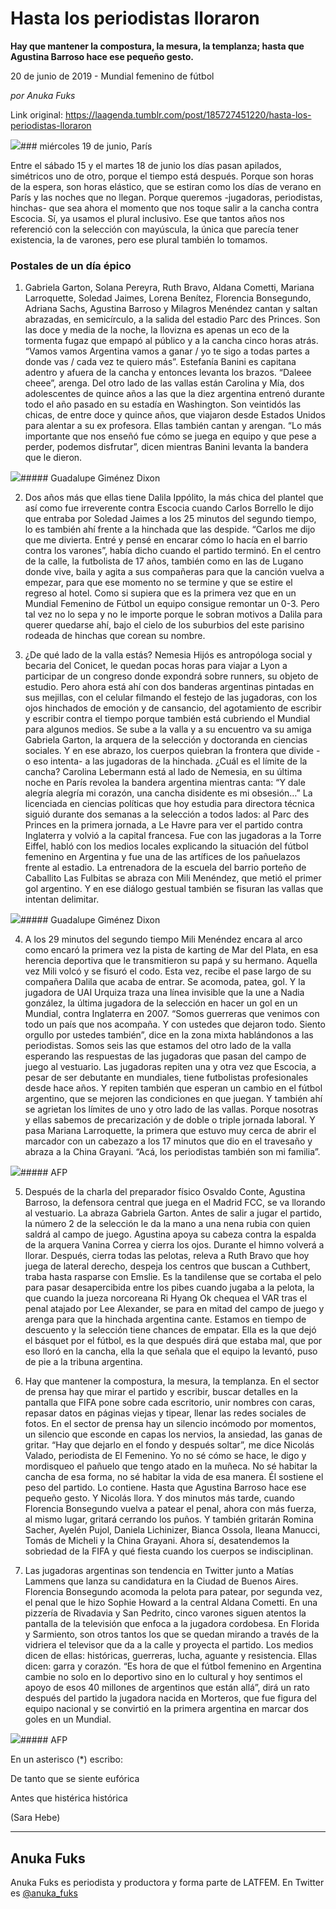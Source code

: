 # Hasta los periodistas lloraron

**Hay que mantener la compostura, la mesura, la templanza; hasta que Agustina Barroso hace ese pequeño gesto.**

20 de junio de 2019 - Mundial femenino de fútbol

_por Anuka Fuks_

Link original: https://laagenda.tumblr.com/post/185727451220/hasta-los-periodistas-lloraron

![](https://64.media.tumblr.com/28fc4419a4b5a62f77498f6e68a35496/7ffed7354264db14-5e/s500x750/7e3f384209aad84a0210adc18f5ee24dacd5541d.jpg)### miércoles 19 de junio, París

Entre el sábado 15 y el martes 18 de junio los días pasan apilados, simétricos uno de otro, porque el tiempo está después. Porque son horas de la espera, son horas elástico, que se estiran como los días de verano en París y las noches que no llegan. Porque queremos -jugadoras, periodistas, hinchas- que sea ahora el momento que nos toque salir a la cancha contra Escocia. Sí, ya usamos el plural inclusivo. Ese que tantos años nos referenció con la selección con mayúscula, la única que parecía tener existencia, la de varones, pero ese plural también lo tomamos. 


### Postales de un día épico

1. Gabriela Garton, Solana Pereyra, Ruth Bravo, Aldana Cometti, Mariana Larroquette, Soledad Jaimes, Lorena Benítez, Florencia Bonsegundo, Adriana Sachs, Agustina Barroso y Milagros Menéndez cantan y saltan abrazadas, en semicírculo, a la salida del estadio Parc des Princes. Son las doce y media de la noche, la llovizna es apenas un eco de la tormenta fugaz que empapó al público y a la cancha cinco horas atrás. “Vamos vamos Argentina vamos a ganar / yo te sigo a todas partes a donde vas / cada vez te quiero más”. Estefanía Banini es capitana adentro y afuera de la cancha y entonces levanta los brazos. “Daleee cheee”, arenga. Del otro lado de las vallas están Carolina y Mía, dos adolescentes de quince años a las que la diez argentina entrenó durante todo el año pasado en su estadía en Washington. Son veintidós las chicas, de entre doce y quince años, que viajaron desde Estados Unidos para alentar a su ex profesora. Ellas también cantan y arengan. “Lo más importante que nos enseñó fue cómo se juega en equipo y que pese a perder, podemos disfrutar”, dicen mientras Banini levanta la bandera que le dieron.


![](https://64.media.tumblr.com/322a7eb54bce31d56175f1a3d06cef48/7ffed7354264db14-31/s500x750/987b9467b850befc60b3c7467221493e0640ff87.jpg)##### Guadalupe Giménez Dixon

2. Dos años más que ellas tiene Dalila Ippólito, la más chica del plantel que así como fue irreverente contra Escocia cuando Carlos Borrello le dijo que entraba por Soledad Jaimes a los 25 minutos del segundo tiempo, lo es también ahí frente a la hinchada que las despide. “Carlos me dijo que me divierta. Entré y pensé en encarar cómo lo hacía en el barrio contra los varones”, había dicho cuando el partido terminó. En el centro de la calle, la futbolista de 17 años, también como en las de Lugano donde vive, baila y agita a sus compañeras para que la canción vuelva a empezar, para que ese momento no se termine y que se estire el regreso al hotel. Como si supiera que es la primera vez que en un Mundial Femenino de Fútbol un equipo consigue remontar un 0-3. Pero tal vez no lo sepa y no le importe porque le sobran motivos a Dalila para querer quedarse ahí, bajo el cielo de los suburbios del este parisino rodeada de hinchas que corean su nombre. 


3. ¿De qué lado de la valla estás? Nemesia Hijós es antropóloga social y becaria del Conicet, le quedan pocas horas para viajar a Lyon a participar de un congreso donde expondrá sobre runners, su objeto de estudio. Pero ahora está ahí con dos banderas argentinas pintadas en sus mejillas, con el celular filmando el festejo de las jugadoras, con los ojos hinchados de emoción y de cansancio, del agotamiento de escribir y escribir contra el tiempo porque también está cubriendo el Mundial para algunos medios. Se sube a la valla y a su encuentro va su amiga Gabriela Garton, la arquera de la selección y doctoranda en ciencias sociales. Y en ese abrazo, los cuerpos quiebran la frontera que divide - o eso intenta- a las jugadoras de la hinchada. ¿Cuál es el límite de la cancha? Carolina Lebermann está al lado de Nemesia, en su última noche en París revolea la bandera argentina mientras canta: “Y dale alegría alegría mi corazón, una cancha disidente es mi obsesión…” La licenciada en ciencias políticas que hoy estudia para directora técnica siguió durante dos semanas a la selección a todos lados: al Parc des Princes en la primera jornada, a Le Havre para ver el partido contra Inglaterra y volvió a la capital francesa. Fue con las jugadoras a la Torre Eiffel, habló con los medios locales explicando la situación del fútbol femenino en Argentina y fue una de las artífices de los pañuelazos frente al estadio. La entrenadora de la escuela del barrio porteño de Caballito Las Fulbitas se abraza con Mili Menéndez, que metió el primer gol argentino. Y en ese diálogo gestual también se fisuran las vallas que intentan delimitar.


![](https://64.media.tumblr.com/662ee4e7e4323429c1470c6fe9c528ba/7ffed7354264db14-d2/s500x750/f580849ba33675164a06d5fadce7ae7c9a2de8cb.jpg)##### Guadalupe Giménez Dixon

4. A los 29 minutos del segundo tiempo Mili Menéndez encara al arco como encaró la primera vez la pista de karting de Mar del Plata, en esa herencia deportiva que le transmitieron su papá y su hermano. Aquella vez Mili volcó y se fisuró el codo. Esta vez, recibe el pase largo de su compañera Dalila que acaba de entrar. Se acomoda, patea, gol. Y la jugadora de UAI Urquiza traza una línea invisible que la une a Nadia gonzález, la última jugadora de la selección en hacer un gol en un Mundial, contra Inglaterra en 2007. “Somos guerreras que venimos con todo un país que nos acompaña. Y con ustedes que dejaron todo. Siento orgullo por ustedes también”, dice en la zona mixta hablándonos a las periodistas. Somos seis las que estamos del otro lado de la valla esperando las respuestas de las jugadoras que pasan del campo de juego al vestuario. Las jugadoras repiten una y otra vez que Escocia, a pesar de ser debutante en mundiales, tiene futbolistas profesionales desde hace años. Y repiten también que esperan un cambio en el fútbol argentino, que se mejoren las condiciones en que juegan. Y también ahí se agrietan los límites de uno y otro lado de las vallas. Porque nosotras y ellas sabemos de precarización y de doble o triple jornada laboral. Y pasa Mariana Larroquette, la primera que estuvo muy cerca de abrir el marcador con un cabezazo a los 17 minutos que dio en el travesaño y abraza a la China Grayani. “Acá, los periodistas también son mi familia”.


![](https://64.media.tumblr.com/79d14eb32f25e5806187056d49798717/7ffed7354264db14-00/s500x750/a77b19814b6193d75c91bf94332be2336c716e25.jpg)##### AFP

5. Después de la charla del preparador físico Osvaldo Conte, Agustina Barroso, la defensora central que juega en el Madrid FCC, se va llorando al vestuario. La abraza Gabriela Garton. Antes de salir a jugar el partido, la número 2 de la selección le da la mano a una nena rubia con quien saldrá al campo de juego. Agustina apoya su cabeza contra la espalda de la arquera Vanina Correa y cierra los ojos. Durante el himno volverá a llorar. Después, cierra todas las pelotas, releva a Ruth Bravo que hoy juega de lateral derecho, despeja los centros que buscan a Cuthbert, traba hasta rasparse con Emslie. Es la tandilense que se cortaba el pelo para pasar desapercibida entre los pibes cuando jugaba a la pelota, la que cuando la jueza norcoreana Ri Hyang Ok chequea el VAR tras el penal atajado por Lee Alexander, se para en mitad del campo de juego y arenga para que la hinchada argentina cante. Estamos en tiempo de descuento y la selección tiene chances de empatar. Ella es la que dejó el básquet por el fútbol, es la que después dirá que estaba mal, que por eso lloró en la cancha, ella la que señala que el equipo la levantó, puso de pie a la tribuna argentina. 


6. Hay que mantener la compostura, la mesura, la templanza. En el sector de prensa hay que mirar el partido y escribir, buscar detalles en la pantalla que FIFA pone sobre cada escritorio, unir nombres con caras, repasar datos en páginas viejas y tipear, llenar las redes sociales de fotos. En el sector de prensa hay un silencio incómodo por momentos, un silencio que esconde en capas los nervios, la ansiedad, las ganas de gritar. “Hay que dejarlo en el fondo y después soltar”, me dice Nicolás Valado, periodista de El Femenino. Yo no sé cómo se hace, le digo y mordisqueo el pañuelo que tengo atado en la muñeca. No sé habitar la cancha de esa forma, no sé habitar la vida de esa manera. Él sostiene el peso del partido. Lo contiene. Hasta que Agustina Barroso hace ese pequeño gesto. Y Nicolás llora. Y dos minutos más tarde, cuando Florencia Bonsegundo vuelva a patear el penal, ahora con más fuerza, al mismo lugar, gritará cerrando los puños. Y también gritarán Romina Sacher, Ayelén Pujol, Daniela Lichinizer, Bianca Ossola, Ileana Manucci, Tomás de Micheli y la China Grayani. Ahora sí, desatendemos la sobriedad de la FIFA y qué fiesta cuando los cuerpos se indisciplinan. 


7. Las jugadoras argentinas son tendencia en Twitter junto a Matías Lammens que lanza su candidatura en la Ciudad de Buenos Aires. Florencia Bonsegundo acomoda la pelota para patear, por segunda vez, el penal que le hizo Sophie Howard a la central Aldana Cometti. En una pizzería de Rivadavia y San Pedrito, cinco varones siguen atentos la pantalla de la televisión que enfoca a la jugadora cordobesa. En Florida y Sarmiento, son otros tantos los que se quedan mirando a través de la vidriera el televisor que da a la calle y proyecta el partido. Los medios dicen de ellas: históricas, guerreras, lucha, aguante y resistencia. Ellas dicen: garra y corazón. “Es hora de que el fútbol femenino en Argentina cambie no solo en lo deportivo sino en lo cultural y hoy sentimos el apoyo de esos 40 millones de argentinos que están allá”, dirá un rato después del partido la jugadora nacida en Morteros, que fue figura del equipo nacional y se convirtió en la primera argentina en marcar dos goles en un Mundial. 


![](https://64.media.tumblr.com/28fc4419a4b5a62f77498f6e68a35496/7ffed7354264db14-5e/s500x750/7e3f384209aad84a0210adc18f5ee24dacd5541d.jpg)##### AFP

En un asterisco (\*) escribo: 

De tanto que se siente eufórica  

Antes que histérica histórica  

(Sara Hebe) 

  




---

Anuka Fuks
----------

 Anuka Fuks es periodista y productora y forma parte de LATFEM. En Twitter es [@anuka\_fuks](https://twitter.com/anuka_fuks)

